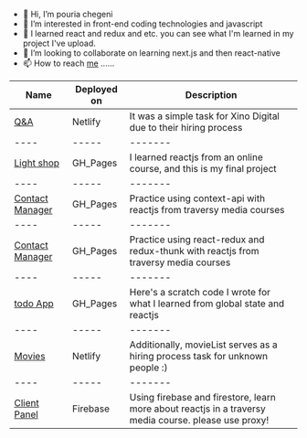 - 👋 Hi, I’m pouria chegeni
- 👀 I’m interested in front-end coding technologies and javascript
- 🌱 I learned react and redux and etc. you can see what I'm learned in my project I've upload.
- 💞️ I’m looking to collaborate on learning next.js and then react-native
- 📫 How to reach <a href="https://www.linkedin.com/in/pouria-chegeni-aa4863106/">me</a> ......

<!---
TheNerdOne/TheNerdOne is a ✨ special ✨ repository because its `README.md` (this file) appears on your GitHub profile.
You can click the Preview link to take a look at your changes.
--->

|Name|Deployed on|Description|
|----|-----|-------|
|[Q&A](https://xino.netlify.app)|Netlify|It was a simple task for Xino Digital due to their hiring process|
|----|-----|-------|
|[Light shop](https://thenerdone.github.io/toplearn/#/)|GH_Pages|I learned reactjs from an online course, and this is my final project|
|----|-----|-------|
|[Contact Manager](https://thenerdone.github.io/contactmanager_context/#/)|GH_Pages|Practice using context-api with reactjs from traversy media courses|
|----|-----|-------|
|[Contact Manager](https://thenerdone.github.io/contactmanager_redux/#/)|GH_Pages|Practice using react-redux and redux-thunk with reactjs from traversy media courses|
|----|-----|-------|
|[todo App](https://thenerdone.github.io/simpletodo/)|GH_Pages|Here's a scratch code I wrote for what I learned from global state and reactjs|
|----|-----|-------|
|[Movies](https://p-movielist.netlify.app)|Netlify|Additionally, movieList serves as a hiring process task for unknown people :)|
|----|-----|-------|
|[Client Panel](https://p-react-redux-login.web.app/)|Firebase|Using firebase and firestore, learn more about reactjs in a traversy media course. please use proxy!|

